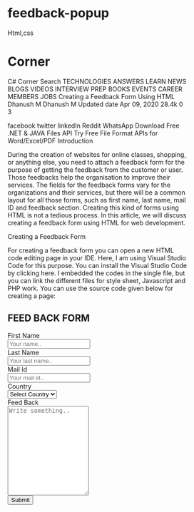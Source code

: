 # feedback-popup
Html,css

# Corner
C# Corner Search
TECHNOLOGIES
ANSWERS
LEARN
NEWS
BLOGS
VIDEOS
INTERVIEW PREP
BOOKS
EVENTS
CAREER
MEMBERS
JOBS
Creating a Feedback Form Using HTML
Dhanush M Dhanush M  Updated date Apr 09, 2020
  28.4k 0 3

facebook
twitter
linkedIn
Reddit
WhatsApp
Download Free .NET & JAVA Files API
Try Free File Format APIs for Word/Excel/PDF
Introduction
 
During the creation of websites for online classes, shopping, or anything else, you need to attach a feedback form for the purpose of getting the feedback from the customer or user. Those feedbacks help the organisation to improve their services. The fields for the feedback forms vary for the organizations and their services, but there will be a common layout for all those forms, such as first name, last name, mail ID and feedback section. Creating this kind of forms using HTML is not a tedious process. In this article, we will discuss creating a feedback form using HTML for web development.
 
Creating a Feedback Form
 
For creating a feedback form you can open a new HTML code editing page in your IDE. Here, I am using Visual Studio Code for this purpose. You can install the Visual Studio Code by clicking here. I embedded the codes in the single file, but you can link the different files for style sheet, Javascript and PHP work. You can use the source code given below for creating a page:
<!DOCTYPE html>    
<html>    
<head>    
<meta name="viewport" content="width=device-width, initial-scale=1">    
<style>    
* {    
  box-sizing: border-box;    
}    
    
input[type=text], select, textarea {    
  width: 100%;    
  padding: 12px;    
  border: 1px solid rgb(70, 68, 68);    
  border-radius: 4px;    
  resize: vertical;    
}    
input[type=email], select, textarea {    
  width: 100%;    
  padding: 12px;    
  border: 1px solid rgb(70, 68, 68);    
  border-radius: 4px;    
  resize: vertical;    
}    
    
label {    
  padding: 12px 12px 12px 0;    
  display: inline-block;    
}    
    
input[type=submit] {    
  background-color: rgb(37, 116, 161);    
  color: white;    
  padding: 12px 20px;    
  border: none;    
  border-radius: 4px;    
  cursor: pointer;    
  float: right;    
}    
    
input[type=submit]:hover {    
  background-color: #45a049;    
}    
    
.container {    
  border-radius: 5px;    
  background-color: #f2f2f2;    
  padding: 20px;    
}    
    
.col-25 {    
  float: left;    
  width: 25%;    
  margin-top: 6px;    
}    
    
.col-75 {    
  float: left;    
  width: 75%;    
  margin-top: 6px;    
}    
    
/* Clear floats after the columns */    
.row:after {    
  content: "";    
  display: table;    
  clear: both;    
}    
    
/* Responsive layout - when the screen is less than 600px wide, make the two columns stack on top of each other instead of next to each other */    
</style>    
</head>    
<body>    
<h2>FEED BACK FORM</h2>    
<div class="container">    
  <form>    
    <div class="row">    
      <div class="col-25">    
        <label for="fname">First Name</label>    
      </div>    
      <div class="col-75">    
        <input type="text" id="fname" name="firstname" placeholder="Your name..">    
      </div>    
    </div>    
    <div class="row">    
      <div class="col-25">    
        <label for="lname">Last Name</label>    
      </div>    
      <div class="col-75">    
        <input type="text" id="lname" name="lastname" placeholder="Your last name..">    
      </div>    
    </div>    
    <div class="row">    
        <div class="col-25">    
          <label for="email">Mail Id</label>    
        </div>    
        <div class="col-75">    
          <input type="email" id="email" name="mailid" placeholder="Your mail id..">    
        </div>    
      </div>    
    <div class="row">    
      <div class="col-25">    
        <label for="country">Country</label>    
      </div>    
      <div class="col-75">    
        <select id="country" name="country">    
            <option value="none">Select Country</option>    
          <option value="australia">Australia</option>    
          <option value="canada">Canada</option>    
          <option value="usa">USA</option>    
          <option value="russia">Russia</option>    
          <option value="japan">Japan</option>    
          <option value="india">India</option>    
          <option value="china">China</option>    
        </select>    
      </div>    
    </div>    
    <div class="row">    
      <div class="col-25">    
        <label for="feed_back">Feed Back</label>    
      </div>    
      <div class="col-75">    
        <textarea id="subject" name="subject" placeholder="Write something.." style="height:200px"></textarea>    
      </div>    
    </div>    
    <div class="row">    
      <input type="submit" value="Submit">    
    </div>    
  </form>    
</div>    
    
</body>    
</html>    
